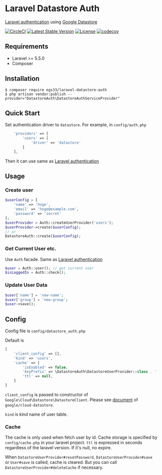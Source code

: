 # Laravel Datastore Auth
[Laravel authentication](https://laravel.com/docs/master/authentication) using [Google Datastore](https://cloud.google.com/datastore/docs/)

[![CircleCI](https://circleci.com/gh/egs33/laravel-datastore-auth.svg?style=shield)](https://circleci.com/gh/egs33/laravel-datastore-auth)
[![Latest Stable Version](https://poser.pugx.org/egs33/laravel-datastore-auth/v/stable)](https://packagist.org/packages/egs33/laravel-datastore-auth)
[![License](https://poser.pugx.org/egs33/laravel-datastore-auth/license)](https://packagist.org/packages/egs33/laravel-datastore-auth)
[![codecov](https://codecov.io/gh/egs33/laravel-datastore-auth/branch/master/graph/badge.svg)](https://codecov.io/gh/egs33/laravel-datastore-auth)

## Requirements

- Laravel >= 5.5.0
- Composer

## Installation

    $ composer require egs33/laravel-datastore-auth
    $ php artisan vendor:publish --provider="DatastoreAuth\DatastoreAuthServiceProvider"

## Quick Start

Set authentication driver to `datastore`. 
For example, in `config/auth.php`
```php
    'providers' => [
        'users' => [
            'driver' => 'datastore'
        ]
    ],
```

Then it can use same as [Laravel authentication](https://laravel.com/docs/5.7/authentication)

## Usage

### Create user
```php
$userConfig = [
    'name' => 'hoge',
    'email' => 'hoge@example.com',
    'password' => 'secret'
];
$userProvider = Auth::createUserProvider('users');
$userProvider->create($userConfig);
// or
DatastoreAuth::create($userConfig);
```

### Get Current User etc.
Use `Auth` facade.
Same as [Laravel authentication](https://laravel.com/docs/5.7/authentication)
```php
$user = Auth::user(); // get current user
$isLoggedIn = Auth::check();
```

### Update User Data
```php
$user['name'] = 'new-name';
$user['group'] = 'new-group';
$user->save();
```

## Config

Config file is `config/datastore_auth.php`

Default is
```php
[
    'client_config' => [],
    'kind' => 'users',
    'cache' => [
        'isEnabled' => false,
        'keyPrefix' => \DatastoreAuth\DatastoreUserProvider::class . ':',
        'ttl' => null,
    ]
]
```

`client_config` is passed to constructor of `Google\Cloud\Datastore\DatastoreClient`.
Please see [document](https://googleapis.github.io/google-cloud-php/#/docs/cloud-datastore/v1.7.0/datastore/datastoreclient) of `google/cloud-datastore`.

`kind` is kind name of user table.

### Cache

The cache is only used when fetch user by id.
Cache storage is specified by `config/cache.php` in your laravel project.
`ttl` is expressed in seconds regardless of the laravel version.
If it's null, no expire.

When `DatastoreUserProvider#resetPassword`, `DatastoreUserProvider#save`
or `User#save` is called, cache is cleared.
But you can call `DatastoreUserProvider#deleteCache` if necessary.
